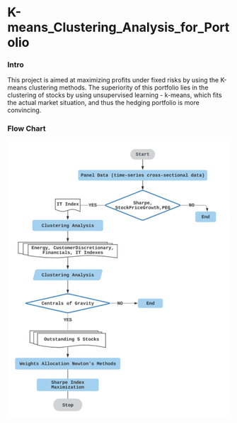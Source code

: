 # K-means_Clustering_Analysis_for_Portolio

### Intro
This project is aimed at maximizing profits under fixed risks by using the K-means clustering methods. The superiority of this portfolio lies in the clustering of stocks by using unsupervised learning - k-means, which fits the actual market situation, and thus the hedging portfolio is more convincing.

### Flow Chart
<img width="522" alt="flow chart" src="https://github.com/lantianjia/K-means_Clustering_Analysis_for_Portolio/blob/main/flow%20chart.png">







